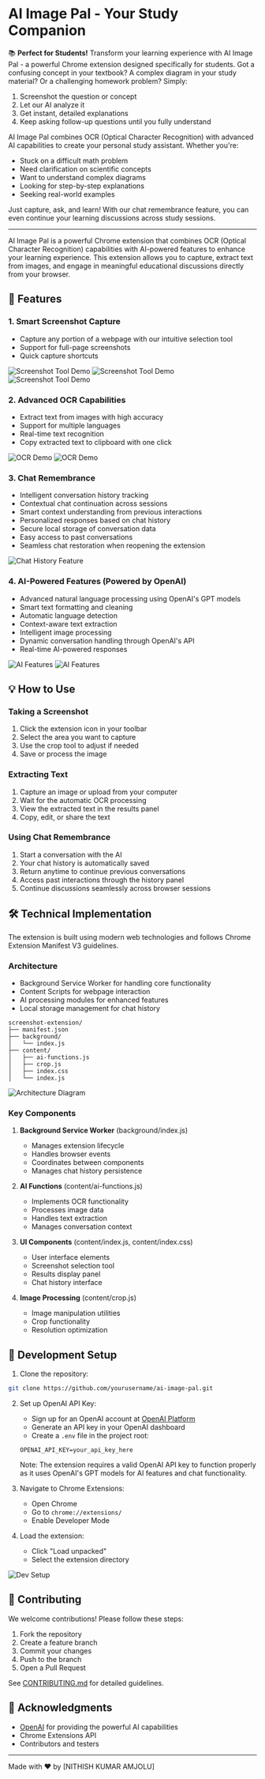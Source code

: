# AI Image Pal - Your Study Companion

📚 **Perfect for Students!**
Transform your learning experience with AI Image Pal - a powerful Chrome extension designed specifically for students. Got a confusing concept in your textbook? A complex diagram in your study material? Or a challenging homework problem? Simply:
1. Screenshot the question or concept
2. Let our AI analyze it
3. Get instant, detailed explanations
4. Keep asking follow-up questions until you fully understand

AI Image Pal combines OCR (Optical Character Recognition) with advanced AI capabilities to create your personal study assistant. Whether you're:
- Stuck on a difficult math problem
- Need clarification on scientific concepts
- Want to understand complex diagrams
- Looking for step-by-step explanations
- Seeking real-world examples

Just capture, ask, and learn! With our chat remembrance feature, you can even continue your learning discussions across study sessions.

---

AI Image Pal is a powerful Chrome extension that combines OCR (Optical Character Recognition) capabilities with AI-powered features to enhance your learning experience. This extension allows you to capture, extract text from images, and engage in meaningful educational discussions directly from your browser.

## 🌟 Features

### 1. Smart Screenshot Capture
- Capture any portion of a webpage with our intuitive selection tool
- Support for full-page screenshots
- Quick capture shortcuts

![Screenshot Tool Demo](https://raw.githubusercontent.com/NithishKumarAmjolu/AI-IMAGE-PAL/refs/heads/main/pics/screenshot.png)
![Screenshot Tool Demo](https://raw.githubusercontent.com/NithishKumarAmjolu/AI-IMAGE-PAL/refs/heads/main/pics/Screenshot%20(42).png)
![Screenshot Tool Demo](https://raw.githubusercontent.com/NithishKumarAmjolu/AI-IMAGE-PAL/refs/heads/main/pics/Screenshot%20(43).png)

### 2. Advanced OCR Capabilities
- Extract text from images with high accuracy
- Support for multiple languages
- Real-time text recognition
- Copy extracted text to clipboard with one click

![OCR Demo](https://raw.githubusercontent.com/NithishKumarAmjolu/AI-IMAGE-PAL/refs/heads/main/pics/1.png)
![OCR Demo](https://raw.githubusercontent.com/NithishKumarAmjolu/AI-IMAGE-PAL/refs/heads/main/pics/ocr.png)

### 3. Chat Remembrance
- Intelligent conversation history tracking
- Contextual chat continuation across sessions
- Smart context understanding from previous interactions
- Personalized responses based on chat history
- Secure local storage of conversation data
- Easy access to past conversations
- Seamless chat restoration when reopening the extension

![Chat History Feature](https://raw.githubusercontent.com/NithishKumarAmjolu/AI-IMAGE-PAL/refs/heads/main/pics/concatenate%20msgs.png)

### 4. AI-Powered Features (Powered by OpenAI)
- Advanced natural language processing using OpenAI's GPT models
- Smart text formatting and cleaning
- Automatic language detection
- Context-aware text extraction
- Intelligent image processing
- Dynamic conversation handling through OpenAI's API
- Real-time AI-powered responses

![AI Features](https://raw.githubusercontent.com/NithishKumarAmjolu/AI-IMAGE-PAL/refs/heads/main/pics/Screenshot%20(45).png)
![AI Features](https://raw.githubusercontent.com/NithishKumarAmjolu/AI-IMAGE-PAL/refs/heads/main/pics/Screenshot%20(44).png)

## 💡 How to Use

### Taking a Screenshot
1. Click the extension icon in your toolbar
2. Select the area you want to capture
3. Use the crop tool to adjust if needed
4. Save or process the image

### Extracting Text
1. Capture an image or upload from your computer
2. Wait for the automatic OCR processing
3. View the extracted text in the results panel
4. Copy, edit, or share the text

### Using Chat Remembrance
1. Start a conversation with the AI
2. Your chat history is automatically saved
3. Return anytime to continue previous conversations
4. Access past interactions through the history panel
5. Continue discussions seamlessly across browser sessions

## 🛠️ Technical Implementation

The extension is built using modern web technologies and follows Chrome Extension Manifest V3 guidelines.

### Architecture
- Background Service Worker for handling core functionality
- Content Scripts for webpage interaction
- AI processing modules for enhanced features
- Local storage management for chat history

```
screenshot-extension/
├── manifest.json
├── background/
│   └── index.js
├── content/
│   ├── ai-functions.js
│   ├── crop.js
│   ├── index.css
│   └── index.js
```

![Architecture Diagram](images/architecture.png)

### Key Components
1. **Background Service Worker** (background/index.js)
   - Manages extension lifecycle
   - Handles browser events
   - Coordinates between components
   - Manages chat history persistence

2. **AI Functions** (content/ai-functions.js)
   - Implements OCR functionality
   - Processes image data
   - Handles text extraction
   - Manages conversation context

3. **UI Components** (content/index.js, content/index.css)
   - User interface elements
   - Screenshot selection tool
   - Results display panel
   - Chat history interface

4. **Image Processing** (content/crop.js)
   - Image manipulation utilities
   - Crop functionality
   - Resolution optimization

## 🔧 Development Setup

1. Clone the repository:
```bash
git clone https://github.com/yourusername/ai-image-pal.git
```

2. Set up OpenAI API Key:
   - Sign up for an OpenAI account at [OpenAI Platform](https://platform.openai.com)
   - Generate an API key in your OpenAI dashboard
   - Create a `.env` file in the project root:
   ```
   OPENAI_API_KEY=your_api_key_here
   ```
   Note: The extension requires a valid OpenAI API key to function properly as it uses OpenAI's GPT models for AI features and chat functionality.

3. Navigate to Chrome Extensions:
   - Open Chrome
   - Go to `chrome://extensions/`
   - Enable Developer Mode

3. Load the extension:
   - Click "Load unpacked"
   - Select the extension directory

![Dev Setup](images/dev-setup.png)

## 🤝 Contributing

We welcome contributions! Please follow these steps:

1. Fork the repository
2. Create a feature branch
3. Commit your changes
4. Push to the branch
5. Open a Pull Request

See [CONTRIBUTING.md](CONTRIBUTING.md) for detailed guidelines.


## 🙏 Acknowledgments

- [OpenAI](https://openai.com) for providing the powerful AI capabilities
- Chrome Extensions API
- Contributors and testers

---

Made with ❤️ by [NITHISH KUMAR AMJOLU]
